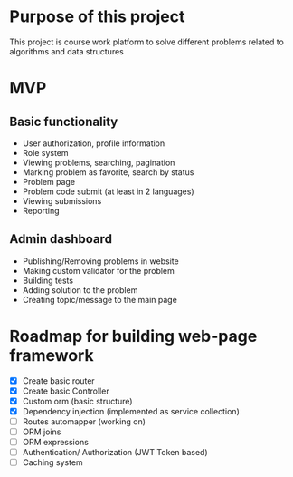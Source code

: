 # Purpose of this project

This project is course work platform 
to solve different problems related to algorithms and data structures

# MVP
## Basic functionality

- User authorization, profile information
- Role system
- Viewing problems, searching, pagination
- Marking problem as favorite, search by status
- Problem page
- Problem code submit (at least in 2 languages)
- Viewing submissions
- Reporting

## Admin dashboard

- Publishing/Removing problems in website
- Making custom validator for the problem
- Building tests
- Adding solution to the problem
- Creating topic/message to the main page

# Roadmap for building web-page framework 

- [x] Create basic router
- [x] Create basic Controller
- [X] Custom orm (basic structure)
- [X] Dependency injection (implemented as service collection)
- [ ] Routes automapper (working on)
- [ ] ORM joins
- [ ] ORM expressions
- [ ] Authentication/ Authorization (JWT Token based)
- [ ] Caching system
